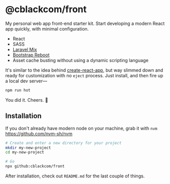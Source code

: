 # @cblackcom/front

My personal web app front-end starter kit.  Start developing a modern React app quickly, with minimal configuration.

* React
* SASS
* [Laravel Mix](https://laravel-mix.com)
* [Bootstrap Reboot](https://getbootstrap.com/docs/4.1/content/reboot/)
* Asset cache busting without using a dynamic scripting language

It's similar to the idea behind [create-react-app](https://create-react-app.dev), but way slimmed down and ready for customization with no `eject` process.  Just install, and then fire up a local dev server—

```bash
npm run hot
```

You did it.  Cheers.  🥃

## Installation

If you don't already have modern node on your machine, grab it with `nvm`
https://github.com/nvm-sh/nvm

```bash
# Create and enter a new directory for your project
mkdir my-new-project
cd my-new-project

# Go
npx github:cblackcom/front
```

After installation, check out `README.md` for the last couple of things.
